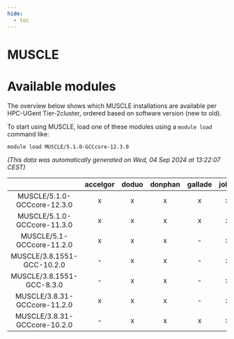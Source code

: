 ```yaml
---
hide:
  - toc
---
```


MUSCLE
======

# Available modules


The overview below shows which MUSCLE installations are available per HPC-UGent Tier-2cluster, ordered based on software version (new to old).

To start using MUSCLE, load one of these modules using a `module load` command like:

```shell
module load MUSCLE/5.1.0-GCCcore-12.3.0
```

*(This data was automatically generated on Wed, 04 Sep 2024 at 13:22:07 CEST)*  

| |accelgor|doduo|donphan|gallade|joltik|shinx|skitty|
| :---: | :---: | :---: | :---: | :---: | :---: | :---: | :---: |
|MUSCLE/5.1.0-GCCcore-12.3.0|x|x|x|x|x|-|x|
|MUSCLE/5.1.0-GCCcore-11.3.0|x|x|x|x|x|-|x|
|MUSCLE/5.1-GCCcore-11.2.0|x|x|x|-|x|-|x|
|MUSCLE/3.8.1551-GCC-10.2.0|-|x|x|-|x|-|x|
|MUSCLE/3.8.1551-GCC-8.3.0|-|x|x|-|x|-|x|
|MUSCLE/3.8.31-GCCcore-11.2.0|x|x|x|-|x|-|x|
|MUSCLE/3.8.31-GCCcore-10.2.0|-|x|x|x|x|-|x|
